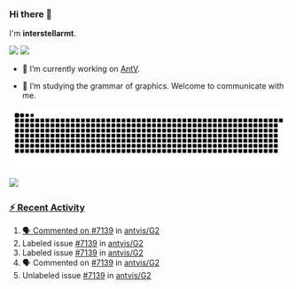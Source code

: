 ### Hi there 👋

I'm **interstellarmt**.

[![](https://img.shields.io/endpoint?url=https://awards.antv.vision/interstellarmt-g2-contributor.json)](https://github.com/antvis/g2)
[![](https://img.shields.io/endpoint?url=https://awards.antv.vision/interstellarmt-gpt-vis-contributor.json)](https://github.com/antvis/gpt-vis)

- 🔭 I’m currently working on [AntV](https://github.com/antvis).

- 📖 I’m studying the grammar of graphics. Welcome to communicate with me.

![](https://raw.githubusercontent.com/interstellarmt/interstellarmt/refs/heads/output/github-contribution-grid-snake.svg)
<div>
  <a href="https://github.com/interstellarmt">
  <img height="180em" src="https://github-readme-stats-eight-theta.vercel.app/api?username=interstellarmt&show_icons=true&include_all_commits=true&count_private=true&theme=tokyonight"/>
</div>
    
### :zap: Recent Activity

<!--START_SECTION:activity-->
1. 🗣 Commented on [#7139](https://github.com/antvis/G2/issues/7139#issuecomment-3326356407) in [antvis/G2](https://github.com/antvis/G2)
2.  Labeled issue [#7139](https://github.com/antvis/G2/issues/7139) in [antvis/G2](https://github.com/antvis/G2)
3.  Labeled issue [#7139](https://github.com/antvis/G2/issues/7139) in [antvis/G2](https://github.com/antvis/G2)
4. 🗣 Commented on [#7139](https://github.com/antvis/G2/issues/7139#issuecomment-3326313662) in [antvis/G2](https://github.com/antvis/G2)
5.  Unlabeled issue [#7139](https://github.com/antvis/G2/issues/7139) in [antvis/G2](https://github.com/antvis/G2)
<!--END_SECTION:activity-->

